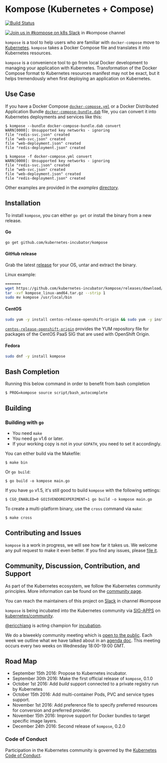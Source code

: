 # Kompose (Kubernetes + Compose)

[![Build Status](https://travis-ci.org/kubernetes-incubator/kompose.svg?branch=master)](https://travis-ci.org/kubernetes-incubator/kompose)

[![Join us in #kompose on k8s Slack](https://s3.eu-central-1.amazonaws.com/ngtuna/join-us-on-slack.png)](http://slack.kubernetes.io) in #kompose channel

`kompose` is a tool to help users who are familiar with `docker-compose` move to [Kubernetes](http://kubernetes.io). `kompose` takes a Docker Compose file and translates it into Kubernetes resources.

`kompose` is a convenience tool to go from local Docker development to managing your application with Kubernetes. Transformation of the Docker Compose format to Kubernetes resources manifest may not be exact, but it helps tremendously when first deploying an application on Kubernetes.

## Use Case

If you have a Docker Compose [`docker-compose.yml`](./examples/docker-compose.yml) or a Docker Distributed Application Bundle [`docker-compose-bundle.dab`](./examples/docker-compose-bundle.dab) file, you can convert it into Kubernetes deployments and services like this:

```console
$ kompose --bundle docker-compose-bundle.dab convert
WARN[0000]: Unsupported key networks - ignoring
file "redis-svc.json" created
file "web-svc.json" created
file "web-deployment.json" created
file "redis-deployment.json" created

$ kompose -f docker-compose.yml convert
WARN[0000]: Unsupported key networks - ignoring
file "redis-svc.json" created
file "web-svc.json" created
file "web-deployment.json" created
file "redis-deployment.json" created
```

Other examples are provided in the _examples_ [directory](./examples).

## Installation

To install `kompose`, you can either `go get` or install the binary from a new release.

#### Go

```sh
go get github.com/kubernetes-incubator/kompose
```

#### GitHub release

Grab the latest [release](https://github.com/kubernetes-incubator/kompose/releases) for your OS, untar and extract the binary.

Linux example:

```sh
=======
wget https://github.com/kubernetes-incubator/kompose/releases/download/v0.1.2/kompose_linux-amd64.tar.gz
tar -xvf kompose_linux-amd64.tar.gz --strip 1
sudo mv kompose /usr/local/bin
```

#### CentOS

```bash
sudo yum -y install centos-release-openshift-origin && sudo yum -y install kompose
```

[`centos-release-openshift-origin`](https://github.com/CentOS-PaaS-SIG/centos-release-openshift-origin) provides the YUM repository file for packages of the CentOS PaaS SIG that are used with OpenShift Origin.

#### Fedora

```bash
sudo dnf -y install kompose
```

## Bash Completion

Running this below command in order to benefit from bash completion

```console
$ PROG=kompose source script/bash_autocomplete
```

## Building

### Building with `go`

- You need `make`
- You need `go` v1.6 or later.
- If your working copy is not in your `GOPATH`, you need to set it accordingly.

You can either build via the Makefile:

```console
$ make bin
```

Or `go build`:

```console
$ go build -o kompose main.go
```

If you have `go` v1.5, it's still good to build `kompose` with the following settings:

```console
$ CGO_ENABLED=0 GO15VENDOREXPERIMENT=1 go build -o kompose main.go
```

To create a multi-platform binary, use the `cross` command via `make`:

```console
$ make cross
```

## Contributing and Issues

`kompose` is a work in progress, we will see how far it takes us. We welcome any pull request to make it even better.
If you find any issues, please [file it](https://github.com/kubernetes-incubator/kompose/issues).

## Community, Discussion, Contribution, and Support

As part of the Kubernetes ecosystem, we follow the Kubernetes community principles. More information can be found on the [community page](http://kubernetes.io/community/).

You can reach the maintainers of this project on [Slack](http://slack.kubernetes.io) in channel #kompose

`kompose` is being incubated into the Kubernetes community via [SIG-APPS](https://github.com/kubernetes/community/tree/master/sig-apps) on [kubernetes/community](https://github.com/kubernetes/community).

[@ericchiang](https://github.com/ericchiang) is acting champion for [incubation](https://github.com/kubernetes/community/blob/master/incubator.md).

We do a biweekly community meeting which is [open to the public](https://bluejeans.com/404059616). Each week we outline what we have talked about in an [agenda doc](https://docs.google.com/document/d/1I5I21Cp_JZ9Az5MgMcu6Hl7m8WQ1Eqk_WeQLHenNom0/edit?usp=sharing). This meeting occurs every two weeks on Wednesday 18:00-19:00 GMT.

## Road Map

* September 15th 2016: Propose to Kubernetes incubator.
* September 30th 2016: Make the first official release of `kompose`, 0.1.0
* October 1st 2016: Add _build_ support connected to a private registry run by Kubernetes
* October 15th 2016: Add multi-container Pods, PVC and service types support.
* November 1st 2016: Add preference file to specify preferred resources for conversion and preferred provider.
* November 15th 2016: Improve support for Docker bundles to target specific image layers.
* December 24th 2016: Second release of `kompose`, 0.2.0

### Code of Conduct

Participation in the Kubernetes community is governed by the [Kubernetes Code of Conduct](code-of-conduct.md).
